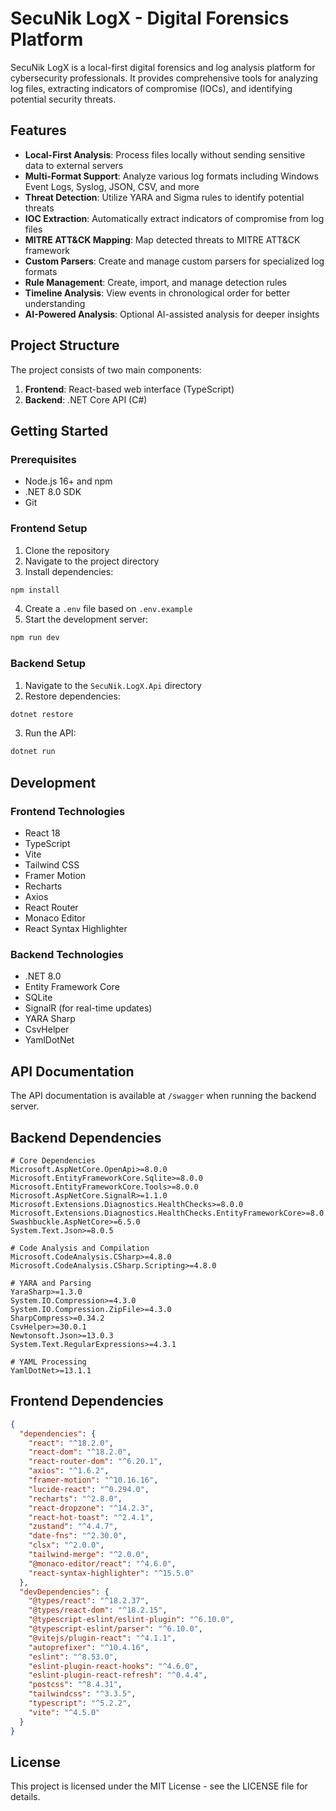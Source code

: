 # SecuNik LogX - Digital Forensics Platform

SecuNik LogX is a local-first digital forensics and log analysis platform for cybersecurity professionals. It provides comprehensive tools for analyzing log files, extracting indicators of compromise (IOCs), and identifying potential security threats.

## Features

- **Local-First Analysis**: Process files locally without sending sensitive data to external servers
- **Multi-Format Support**: Analyze various log formats including Windows Event Logs, Syslog, JSON, CSV, and more
- **Threat Detection**: Utilize YARA and Sigma rules to identify potential threats
- **IOC Extraction**: Automatically extract indicators of compromise from log files
- **MITRE ATT&CK Mapping**: Map detected threats to MITRE ATT&CK framework
- **Custom Parsers**: Create and manage custom parsers for specialized log formats
- **Rule Management**: Create, import, and manage detection rules
- **Timeline Analysis**: View events in chronological order for better understanding
- **AI-Powered Analysis**: Optional AI-assisted analysis for deeper insights

## Project Structure

The project consists of two main components:

1. **Frontend**: React-based web interface (TypeScript)
2. **Backend**: .NET Core API (C#)

## Getting Started

### Prerequisites

- Node.js 16+ and npm
- .NET 8.0 SDK
- Git

### Frontend Setup

1. Clone the repository
2. Navigate to the project directory
3. Install dependencies:

```bash
npm install
```

4. Create a `.env` file based on `.env.example`
5. Start the development server:

```bash
npm run dev
```

### Backend Setup

1. Navigate to the `SecuNik.LogX.Api` directory
2. Restore dependencies:

```bash
dotnet restore
```

3. Run the API:

```bash
dotnet run
```

## Development

### Frontend Technologies

- React 18
- TypeScript
- Vite
- Tailwind CSS
- Framer Motion
- Recharts
- Axios
- React Router
- Monaco Editor
- React Syntax Highlighter

### Backend Technologies

- .NET 8.0
- Entity Framework Core
- SQLite
- SignalR (for real-time updates)
- YARA Sharp
- CsvHelper
- YamlDotNet

## API Documentation

The API documentation is available at `/swagger` when running the backend server.

## Backend Dependencies

```
# Core Dependencies
Microsoft.AspNetCore.OpenApi>=8.0.0
Microsoft.EntityFrameworkCore.Sqlite>=8.0.0
Microsoft.EntityFrameworkCore.Tools>=8.0.0
Microsoft.AspNetCore.SignalR>=1.1.0
Microsoft.Extensions.Diagnostics.HealthChecks>=8.0.0
Microsoft.Extensions.Diagnostics.HealthChecks.EntityFrameworkCore>=8.0.0
Swashbuckle.AspNetCore>=6.5.0
System.Text.Json>=8.0.5

# Code Analysis and Compilation
Microsoft.CodeAnalysis.CSharp>=4.8.0
Microsoft.CodeAnalysis.CSharp.Scripting>=4.8.0

# YARA and Parsing
YaraSharp>=1.3.0
System.IO.Compression>=4.3.0
System.IO.Compression.ZipFile>=4.3.0
SharpCompress>=0.34.2
CsvHelper>=30.0.1
Newtonsoft.Json>=13.0.3
System.Text.RegularExpressions>=4.3.1

# YAML Processing
YamlDotNet>=13.1.1
```

## Frontend Dependencies

```json
{
  "dependencies": {
    "react": "^18.2.0",
    "react-dom": "^18.2.0",
    "react-router-dom": "^6.20.1",
    "axios": "^1.6.2",
    "framer-motion": "^10.16.16",
    "lucide-react": "^0.294.0",
    "recharts": "^2.8.0",
    "react-dropzone": "^14.2.3",
    "react-hot-toast": "^2.4.1",
    "zustand": "^4.4.7",
    "date-fns": "^2.30.0",
    "clsx": "^2.0.0",
    "tailwind-merge": "^2.0.0",
    "@monaco-editor/react": "^4.6.0",
    "react-syntax-highlighter": "^15.5.0"
  },
  "devDependencies": {
    "@types/react": "^18.2.37",
    "@types/react-dom": "^18.2.15",
    "@typescript-eslint/eslint-plugin": "^6.10.0",
    "@typescript-eslint/parser": "^6.10.0",
    "@vitejs/plugin-react": "^4.1.1",
    "autoprefixer": "^10.4.16",
    "eslint": "^8.53.0",
    "eslint-plugin-react-hooks": "^4.6.0",
    "eslint-plugin-react-refresh": "^0.4.4",
    "postcss": "^8.4.31",
    "tailwindcss": "^3.3.5",
    "typescript": "^5.2.2",
    "vite": "^4.5.0"
  }
}
```

## License

This project is licensed under the MIT License - see the LICENSE file for details.
